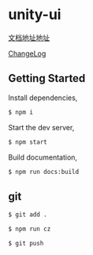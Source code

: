 # unity-ui

[文档地址地址](https://easysimple.github.io/unity-ui/)

[ChangeLog](./CHANGELOG.md)
## Getting Started

Install dependencies,

```bash
$ npm i
```

Start the dev server,

```bash
$ npm start
```

Build documentation,

```bash
$ npm run docs:build
```

## git

```bash
$ git add .

$ npm run cz

$ git push

```
